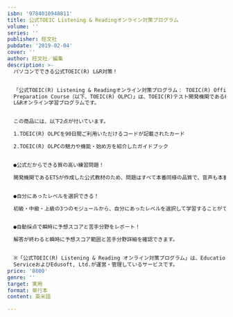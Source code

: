 ```yaml
---
isbn: '9784010948811'
title: 公式TOEIC Listening & Readingオンライン対策プログラム
volume: ''
series: ''
publisher: 旺文社
pubdate: '2019-02-04'
cover: ''
author: 旺文社／編集
description: >-
  パソコンでできる公式TOEIC(R) L&R対策！


  「公式TOEIC(R) Listening & Readingオンライン対策プログラム： TOEIC(R) Official Learning and
  Preparation Course（以下、TOEIC(R) OLPC）」は、TOEIC(R)テスト開発機関であるETSが作成した公式のTOEIC(R)
  L&Rオンライン学習プログラムです。


  この商品には、以下2点が付いています。

  1.TOEIC(R) OLPCを90日間ご利用いただけるコードが記載されたカード

  2.TOEIC(R) OLPCの魅力や機能・始め方を紹介したガイドブック


  ●公式だからできる質の高い練習問題！

  開発機関であるETSが作成した公式教材のため、問題はすべて本番同様の品質で、音声も本番と同じナレーターが担当しています。


  ●自分にあったレベルを選択できる！

  初級・中級・上級の3つのモジュールから、自分にあったレベルを選択して学習することができます。


  ●自動採点で瞬時に予想スコアと苦手分野をレポート！

  解答が終わると瞬時に予想スコア範囲と苦手分野詳細を確認できます。


  ※「公式TOEIC(R) Listening & Reading オンライン対策プログラム」は、Educational Testing
  ServiceおよびEdusoft, Ltd.が運営・管理しているサービスです。
price: '8800'
genre: ''
target: 実用
format: 単行本
content: 英米語

---
```

